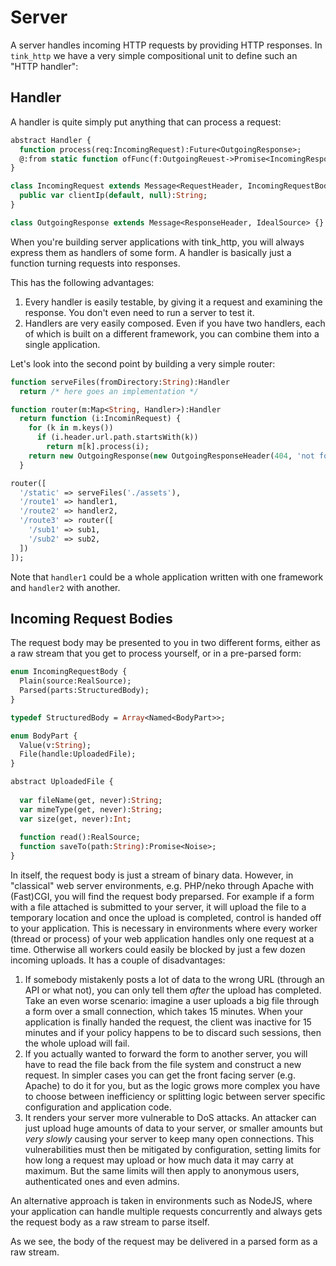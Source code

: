 
# Server

A server handles incoming HTTP requests by providing HTTP responses. In `tink_http` we have a very simple compositional unit to define such an "HTTP handler":

## Handler

A handler is quite simply put anything that can process a request:

```haxe
abstract Handler {
  function process(req:IncomingRequest):Future<OutgoingResponse>;
  @:from static function ofFunc(f:OutgoingReuest->Promise<IncomingResponse>):Handler
}

class IncomingRequest extends Message<RequestHeader, IncomingRequestBody> {
  public var clientIp(default, null):String;
}

class OutgoingResponse extends Message<ResponseHeader, IdealSource> {}
```

When you're building server applications with tink_http, you will always express them as handlers of some form. A handler is basically just a function turning requests into responses.

This has the following advantages:

1. Every handler is easily testable, by giving it a request and examining the response. You don't even need to run a server to test it. 
2. Handlers are very easily composed. Even if you have two handlers, each of which is built on a different framework, you can combine them into a single application.

Let's look into the second point by building a very simple router:

```haxe
function serveFiles(fromDirectory:String):Handler
  return /* here goes an implementation */

function router(m:Map<String, Handler>):Handler 
  return function (i:IncominRequest) {
    for (k in m.keys()) 
      if (i.header.url.path.startsWith(k))
        return m[k].process(i);
    return new OutgoingResponse(new OutgoingResponseHeader(404, 'not found'), 'The requested URL was not found');
  }

router([
  '/static' => serveFiles('./assets'),
  '/route1' => handler1,
  '/route2' => handler2,
  '/route3' => router([
    '/sub1' => sub1,
    '/sub2' => sub2,
  ])
]);
```

Note that `handler1` could be a whole application written with one framework and `handler2` with another.

## Incoming Request Bodies

The request body may be presented to you in two different forms, either as a raw stream that you get to process yourself, or in a pre-parsed form:

```haxe
enum IncomingRequestBody {
  Plain(source:RealSource);
  Parsed(parts:StructuredBody);
}

typedef StructuredBody = Array<Named<BodyPart>>;

enum BodyPart {
  Value(v:String);
  File(handle:UploadedFile);
}

abstract UploadedFile {
  
  var fileName(get, never):String;
  var mimeType(get, never):String;
  var size(get, never):Int;
  
  function read():RealSource;
  function saveTo(path:String):Promise<Noise>;
}
```

In itself, the request body is just a stream of binary data. However, in "classical" web server environments, e.g. PHP/neko through Apache with (Fast)CGI, you will find the request body preparsed. For example if a form with a file attached is submitted to your server, it will upload the file to a temporary location and once the upload is completed, control is handed off to your application. This is necessary in environments where every worker (thread or process) of your web application handles only one request at a time. Otherwise all workers could easily be blocked by just a few dozen incoming uploads. It has a couple of disadvantages:

1. If somebody mistakenly posts a lot of data to the wrong URL (through an API or what not), you can only tell them *after* the upload has completed. Take an even worse scenario: imagine a user uploads a big file through a form over a small connection, which takes 15 minutes. When your application is finally handed the request, the client was inactive for 15 minutes and if your policy happens to be to discard such sessions, then the whole upload will fail.
2. If you actually wanted to forward the form to another server, you will have to read the file back from the file system and construct a new request. In simpler cases you can get the front facing server (e.g. Apache) to do it for you, but as the logic grows more complex you have to choose between inefficiency or splitting logic between server specific configuration and application code.
3. It renders your server more vulnerable to DoS attacks. An attacker can just upload huge amounts of data to your server, or smaller amounts but *very slowly* causing your server to keep many open connections. This vulnerabilities must then be mitigated by configuration, setting limits for how long a request may upload or how much data it may carry at maximum. But the same limits will then apply to anonymous users, authenticated ones and even admins.

An alternative approach is taken in environments such as NodeJS, where your application can handle multiple requests concurrently and always gets the request body as a raw stream to parse itself.

As we see, the body of the request may be delivered in a parsed form as a raw stream.
